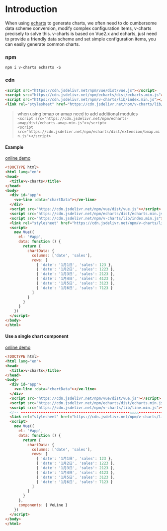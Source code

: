 
# Introduction

When using [echarts](http://echarts.baidu.com) to generate charts, we often need to do cumbersome data scheme conversion, modify complex configuration items, v-charts precisely to solve this. v-charts is based on Vue2.x and echarts, just need to provide a friendly data scheme and set simple configuration items, you can easily generate common charts.

### npm

```
npm i v-charts echarts -S
```

### cdn

```html
<script src="https://cdn.jsdelivr.net/npm/vue/dist/vue.js"></script>
<script src="https://cdn.jsdelivr.net/npm/echarts/dist/echarts.min.js"></script>
<script src="https://cdn.jsdelivr.net/npm/v-charts/lib/index.min.js"></script>
<link rel="stylesheet" href="https://cdn.jsdelivr.net/npm/v-charts/lib/style.min.css">
```

> when using bmap or amap need to add additional modules
> <br>`<script src="https://cdn.jsdelivr.net/npm/echarts-amap/dist/echarts-amap.min.js"></script>`
> <br>`<script src="https://cdn.jsdelivr.net/npm/echarts/dist/extension/bmap.min.js"></script>`


#### Example

[online demo](https://jsfiddle.net/vue_echarts/hc4xhyva)

```html
<!DOCTYPE html>
<html lang="en">
<head>
  <title>v-charts</title>
</head>
<body>
  <div id="app">
    <ve-line :data="chartData"></ve-line>
  </div>
  <script src="https://cdn.jsdelivr.net/npm/vue/dist/vue.js"></script>
  <script src="https://cdn.jsdelivr.net/npm/echarts/dist/echarts.min.js"></script>
  <script src="https://cdn.jsdelivr.net/npm/v-charts/lib/index.min.js"></script>
  <link rel="stylesheet" href="https://cdn.jsdelivr.net/npm/v-charts/lib/style.min.css">
  <script>
    new Vue({
      el: '#app',
      data: function () {
        return {
          chartData: {
            columns: ['date', 'sales'],
            rows: [
              { 'date': '1月1日', 'sales': 123 },
              { 'date': '1月2日', 'sales': 1223 },
              { 'date': '1月3日', 'sales': 2123 },
              { 'date': '1月4日', 'sales': 4123 },
              { 'date': '1月5日', 'sales': 3123 },
              { 'date': '1月6日', 'sales': 7123 }
            ]
          }
        }
      }
    })
  </script>
</body>
</html>
```

#### Use a single chart component

[online demo](https://jsfiddle.net/vue_echarts/6h15xnxx)

```html
<!DOCTYPE html>
<html lang="en">
<head>
  <title>v-charts</title>
</head>
<body>
  <div id="app">
    <ve-line :data="chartData"></ve-line>
  </div>
  <script src="https://cdn.jsdelivr.net/npm/vue/dist/vue.js"></script>
  <script src="https://cdn.jsdelivr.net/npm/echarts/dist/echarts.min.js"></script>
  <script src="https://cdn.jsdelivr.net/npm/v-charts/lib/line.min.js"></script>
  <!-- -------------------------------------------------△△△△------------ -->
  <link rel="stylesheet" href="https://cdn.jsdelivr.net/npm/v-charts/lib/style.min.css">
  <script>
    new Vue({
      el: '#app',
      data: function () {
        return {
          chartData: {
            columns: ['date', 'sales'],
            rows: [
              { 'date': '1月1日', 'sales': 123 },
              { 'date': '1月2日', 'sales': 1223 },
              { 'date': '1月3日', 'sales': 2123 },
              { 'date': '1月4日', 'sales': 4123 },
              { 'date': '1月5日', 'sales': 3123 },
              { 'date': '1月6日', 'sales': 7123 }
            ]
          }
        }
      },
      components: { VeLine }
    })
  </script>
</body>
</html>
```

